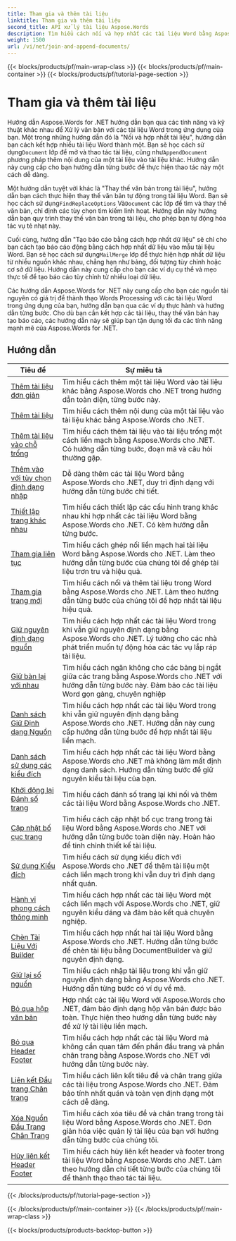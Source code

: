```yaml
---
title: Tham gia và thêm tài liệu
linktitle: Tham gia và thêm tài liệu
second_title: API xử lý tài liệu Aspose.Words
description: Tìm hiểu cách nối và hợp nhất các tài liệu Word bằng Aspose.Words cho .NET. Các hướng dẫn sẽ hướng dẫn bạn từng bước để kết hợp nhiều tệp Word thành một tài liệu duy nhất.
weight: 1500
url: /vi/net/join-and-append-documents/
---
```


{{< blocks/products/pf/main-wrap-class >}}
{{< blocks/products/pf/main-container >}}
{{< blocks/products/pf/tutorial-page-section >}}

# Tham gia và thêm tài liệu

Hướng dẫn Aspose.Words for .NET hướng dẫn bạn qua các tính năng và kỹ thuật khác nhau để Xử lý văn bản với các tài liệu Word trong ứng dụng của bạn. Một trong những hướng dẫn đó là "Nối và hợp nhất tài liệu", hướng dẫn bạn cách kết hợp nhiều tài liệu Word thành một. Bạn sẽ học cách sử dụng`Document` lớp để mở và thao tác tài liệu, cũng như`AppendDocument` phương pháp thêm nội dung của một tài liệu vào tài liệu khác. Hướng dẫn này cung cấp cho bạn hướng dẫn từng bước để thực hiện thao tác này một cách dễ dàng.

 Một hướng dẫn tuyệt vời khác là "Thay thế văn bản trong tài liệu", hướng dẫn bạn cách thực hiện thay thế văn bản tự động trong tài liệu Word. Bạn sẽ học cách sử dụng`FindReplaceOptions` Và`Document` các lớp để tìm và thay thế văn bản, chỉ định các tùy chọn tìm kiếm linh hoạt. Hướng dẫn này hướng dẫn bạn quy trình thay thế văn bản trong tài liệu, cho phép bạn tự động hóa tác vụ tẻ nhạt này.

Cuối cùng, hướng dẫn "Tạo báo cáo bằng cách hợp nhất dữ liệu" sẽ chỉ cho bạn cách tạo báo cáo động bằng cách hợp nhất dữ liệu vào mẫu tài liệu Word. Bạn sẽ học cách sử dụng`MailMerge` lớp để thực hiện hợp nhất dữ liệu từ nhiều nguồn khác nhau, chẳng hạn như bảng, đối tượng tùy chỉnh hoặc cơ sở dữ liệu. Hướng dẫn này cung cấp cho bạn các ví dụ cụ thể và mẹo thực tế để tạo báo cáo tùy chỉnh từ nhiều loại dữ liệu.

Các hướng dẫn Aspose.Words for .NET này cung cấp cho bạn các nguồn tài nguyên có giá trị để thành thạo Words Processing với các tài liệu Word trong ứng dụng của bạn, hướng dẫn bạn qua các ví dụ thực hành và hướng dẫn từng bước. Cho dù bạn cần kết hợp các tài liệu, thay thế văn bản hay tạo báo cáo, các hướng dẫn này sẽ giúp bạn tận dụng tối đa các tính năng mạnh mẽ của Aspose.Words for .NET.

 ## Hướng dẫn
| Tiêu đề | Sự miêu tả |
| --- | --- |
| [Thêm tài liệu đơn giản](./simple-append-document/) | Tìm hiểu cách thêm một tài liệu Word vào tài liệu khác bằng Aspose.Words cho .NET trong hướng dẫn toàn diện, từng bước này. |
| [Thêm tài liệu](./append-document/) | Tìm hiểu cách thêm nội dung của một tài liệu vào tài liệu khác bằng Aspose.Words cho .NET. |
| [Thêm tài liệu vào chỗ trống](./append-document-to-blank/) | Tìm hiểu cách thêm tài liệu vào tài liệu trống một cách liền mạch bằng Aspose.Words cho .NET. Có hướng dẫn từng bước, đoạn mã và câu hỏi thường gặp. |
| [Thêm vào với tùy chọn định dạng nhập](./append-with-import-format-options/) | Dễ dàng thêm các tài liệu Word bằng Aspose.Words cho .NET, duy trì định dạng với hướng dẫn từng bước chi tiết. |
| [Thiết lập trang khác nhau](./different-page-setup/) | Tìm hiểu cách thiết lập các cấu hình trang khác nhau khi hợp nhất các tài liệu Word bằng Aspose.Words cho .NET. Có kèm hướng dẫn từng bước. |
| [Tham gia liên tục](./join-continuous/) | Tìm hiểu cách ghép nối liền mạch hai tài liệu Word bằng Aspose.Words cho .NET. Làm theo hướng dẫn từng bước của chúng tôi để ghép tài liệu trơn tru và hiệu quả. |
| [Tham gia trang mới](./join-new-page/) | Tìm hiểu cách nối và thêm tài liệu trong Word bằng Aspose.Words cho .NET. Làm theo hướng dẫn từng bước của chúng tôi để hợp nhất tài liệu hiệu quả. |
| [Giữ nguyên định dạng nguồn](./keep-source-formatting/) | Tìm hiểu cách hợp nhất các tài liệu Word trong khi vẫn giữ nguyên định dạng bằng Aspose.Words cho .NET. Lý tưởng cho các nhà phát triển muốn tự động hóa các tác vụ lắp ráp tài liệu. |
| [Giữ bàn lại với nhau](./keep-source-together/) | Tìm hiểu cách ngăn không cho các bảng bị ngắt giữa các trang bằng Aspose.Words cho .NET với hướng dẫn từng bước này. Đảm bảo các tài liệu Word gọn gàng, chuyên nghiệp |
| [Danh sách Giữ Định dạng Nguồn](./list-keep-source-formatting/) | Tìm hiểu cách hợp nhất các tài liệu Word trong khi vẫn giữ nguyên định dạng bằng Aspose.Words cho .NET. Hướng dẫn này cung cấp hướng dẫn từng bước để hợp nhất tài liệu liền mạch. |
| [Danh sách sử dụng các kiểu đích](./list-use-destination-styles/) | Tìm hiểu cách hợp nhất các tài liệu Word bằng Aspose.Words cho .NET mà không làm mất định dạng danh sách. Hướng dẫn từng bước để giữ nguyên kiểu tài liệu của bạn. |
| [Khởi động lại Đánh số trang](./restart-page-numbering/) | Tìm hiểu cách đánh số trang lại khi nối và thêm các tài liệu Word bằng Aspose.Words cho .NET. |
| [Cập nhật bố cục trang](./update-page-layout/) | Tìm hiểu cách cập nhật bố cục trang trong tài liệu Word bằng Aspose.Words cho .NET với hướng dẫn từng bước toàn diện này. Hoàn hảo để tinh chỉnh thiết kế tài liệu. |
| [Sử dụng Kiểu đích](./use-destination-styles/) | Tìm hiểu cách sử dụng kiểu đích với Aspose.Words cho .NET để thêm tài liệu một cách liền mạch trong khi vẫn duy trì định dạng nhất quán. |
| [Hành vi phong cách thông minh](./smart-style-behavior/) | Tìm hiểu cách hợp nhất các tài liệu Word một cách liền mạch với Aspose.Words cho .NET, giữ nguyên kiểu dáng và đảm bảo kết quả chuyên nghiệp. |
| [Chèn Tài Liệu Với Builder](./insert-document-with-builder/) | Tìm hiểu cách hợp nhất hai tài liệu Word bằng Aspose.Words cho .NET. Hướng dẫn từng bước để chèn tài liệu bằng DocumentBuilder và giữ nguyên định dạng. |
| [Giữ lại số nguồn](./keep-source-numbering/) | Tìm hiểu cách nhập tài liệu trong khi vẫn giữ nguyên định dạng bằng Aspose.Words cho .NET. Hướng dẫn từng bước có ví dụ về mã. |
| [Bỏ qua hộp văn bản](./ignore-text-boxes/) | Hợp nhất các tài liệu Word với Aspose.Words cho .NET, đảm bảo định dạng hộp văn bản được bảo toàn. Thực hiện theo hướng dẫn từng bước này để xử lý tài liệu liền mạch. |
| [Bỏ qua Header Footer](./ignore-header-footer/) | Tìm hiểu cách hợp nhất các tài liệu Word mà không cần quan tâm đến phần đầu trang và phần chân trang bằng Aspose.Words cho .NET với hướng dẫn từng bước này. |
| [Liên kết Đầu trang Chân trang](./link-headers-footers/) | Tìm hiểu cách liên kết tiêu đề và chân trang giữa các tài liệu trong Aspose.Words cho .NET. Đảm bảo tính nhất quán và toàn vẹn định dạng một cách dễ dàng. |
| [Xóa Nguồn Đầu Trang Chân Trang](./remove-source-headers-footers/) | Tìm hiểu cách xóa tiêu đề và chân trang trong tài liệu Word bằng Aspose.Words cho .NET. Đơn giản hóa việc quản lý tài liệu của bạn với hướng dẫn từng bước của chúng tôi. |
| [Hủy liên kết Header Footer](./unlink-headers-footers/) | Tìm hiểu cách hủy liên kết header và footer trong tài liệu Word bằng Aspose.Words cho .NET. Làm theo hướng dẫn chi tiết từng bước của chúng tôi để thành thạo thao tác tài liệu. |
{{< /blocks/products/pf/tutorial-page-section >}}

{{< /blocks/products/pf/main-container >}}
{{< /blocks/products/pf/main-wrap-class >}}

{{< blocks/products/products-backtop-button >}}

